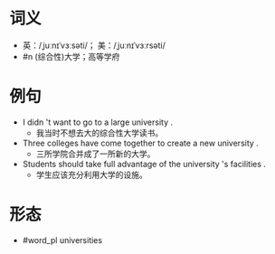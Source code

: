 # 词义
- 英：/ˌjuːnɪˈvɜːsəti/； 美：/ˌjuːnɪˈvɜːrsəti/
- #n (综合性)大学；高等学府
# 例句
- I didn 't want to go to a large university .
	- 我当时不想去大的综合性大学读书。
- Three colleges have come together to create a new university .
	- 三所学院合并成了一所新的大学。
- Students should take full advantage of the university 's facilities .
	- 学生应该充分利用大学的设施。
# 形态
- #word_pl universities
